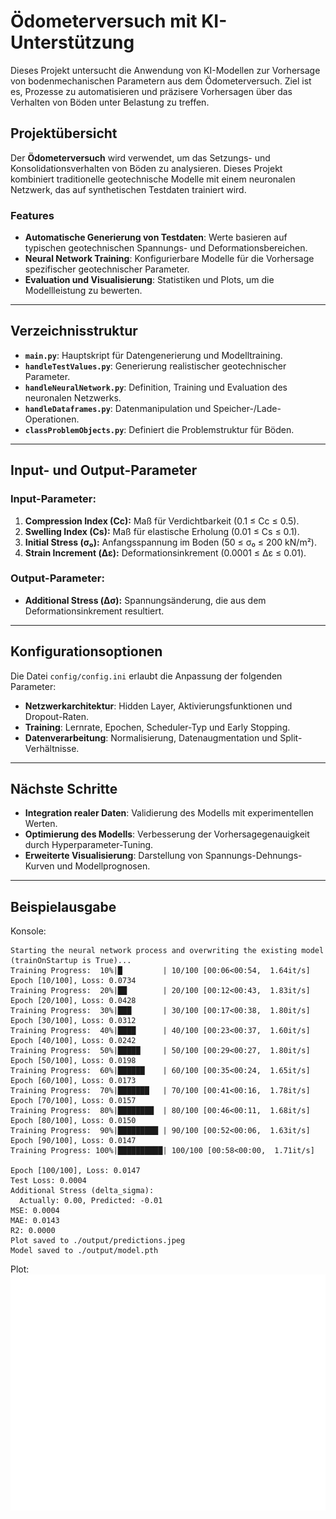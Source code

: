 # Ödometerversuch mit KI-Unterstützung

Dieses Projekt untersucht die Anwendung von KI-Modellen zur Vorhersage von bodenmechanischen Parametern aus dem Ödometerversuch. Ziel ist es, Prozesse zu automatisieren und präzisere Vorhersagen über das Verhalten von Böden unter Belastung zu treffen.

## Projektübersicht

Der **Ödometerversuch** wird verwendet, um das Setzungs- und Konsolidationsverhalten von Böden zu analysieren. Dieses Projekt kombiniert traditionelle geotechnische Modelle mit einem neuronalen Netzwerk, das auf synthetischen Testdaten trainiert wird.

### Features
- **Automatische Generierung von Testdaten**: Werte basieren auf typischen geotechnischen Spannungs- und Deformationsbereichen.
- **Neural Network Training**: Konfigurierbare Modelle für die Vorhersage spezifischer geotechnischer Parameter.
- **Evaluation und Visualisierung**: Statistiken und Plots, um die Modellleistung zu bewerten.

---

## Verzeichnisstruktur

- **`main.py`**: Hauptskript für Datengenerierung und Modelltraining.
- **`handleTestValues.py`**: Generierung realistischer geotechnischer Parameter.
- **`handleNeuralNetwork.py`**: Definition, Training und Evaluation des neuronalen Netzwerks.
- **`handleDataframes.py`**: Datenmanipulation und Speicher-/Lade-Operationen.
- **`classProblemObjects.py`**: Definiert die Problemstruktur für Böden.

---

## Input- und Output-Parameter

### Input-Parameter:
1. **Compression Index (Cc):** Maß für Verdichtbarkeit (0.1 ≤ Cc ≤ 0.5).
2. **Swelling Index (Cs):** Maß für elastische Erholung (0.01 ≤ Cs ≤ 0.1).
3. **Initial Stress (σ₀):** Anfangsspannung im Boden (50 ≤ σ₀ ≤ 200 kN/m²).
4. **Strain Increment (Δε):** Deformationsinkrement (0.0001 ≤ Δε ≤ 0.01).

### Output-Parameter:
- **Additional Stress (Δσ):** Spannungsänderung, die aus dem Deformationsinkrement resultiert.

---

## Konfigurationsoptionen

Die Datei `config/config.ini` erlaubt die Anpassung der folgenden Parameter:
- **Netzwerkarchitektur**: Hidden Layer, Aktivierungsfunktionen und Dropout-Raten.
- **Training**: Lernrate, Epochen, Scheduler-Typ und Early Stopping.
- **Datenverarbeitung**: Normalisierung, Datenaugmentation und Split-Verhältnisse.

---

## Nächste Schritte
- **Integration realer Daten**: Validierung des Modells mit experimentellen Werten.
- **Optimierung des Modells**: Verbesserung der Vorhersagegenauigkeit durch Hyperparameter-Tuning.
- **Erweiterte Visualisierung**: Darstellung von Spannungs-Dehnungs-Kurven und Modellprognosen.

---

## Beispielausgabe
Konsole:
```plaintext
Starting the neural network process and overwriting the existing model (trainOnStartup is True)...
Training Progress:  10%|█         | 10/100 [00:06<00:54,  1.64it/s]
Epoch [10/100], Loss: 0.0734
Training Progress:  20%|██        | 20/100 [00:12<00:43,  1.83it/s]
Epoch [20/100], Loss: 0.0428
Training Progress:  30%|███       | 30/100 [00:17<00:38,  1.80it/s]
Epoch [30/100], Loss: 0.0312
Training Progress:  40%|████      | 40/100 [00:23<00:37,  1.60it/s]
Epoch [40/100], Loss: 0.0242
Training Progress:  50%|█████     | 50/100 [00:29<00:27,  1.80it/s]
Epoch [50/100], Loss: 0.0198
Training Progress:  60%|██████    | 60/100 [00:35<00:24,  1.65it/s]
Epoch [60/100], Loss: 0.0173
Training Progress:  70%|███████   | 70/100 [00:41<00:16,  1.78it/s]
Epoch [70/100], Loss: 0.0157
Training Progress:  80%|████████  | 80/100 [00:46<00:11,  1.68it/s]
Epoch [80/100], Loss: 0.0150
Training Progress:  90%|█████████ | 90/100 [00:52<00:06,  1.63it/s]
Epoch [90/100], Loss: 0.0147
Training Progress: 100%|██████████| 100/100 [00:58<00:00,  1.71it/s]

Epoch [100/100], Loss: 0.0147
Test Loss: 0.0004
Additional Stress (delta_sigma):
  Actually: 0.00, Predicted: -0.01
MSE: 0.0004
MAE: 0.0143
R2: 0.0000
Plot saved to ./output/predictions.jpeg
Model saved to ./output/model.pth
```
Plot: 
![Ödometerversuch](output/example_predictions.png)
